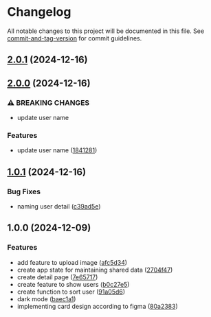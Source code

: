 # Changelog

All notable changes to this project will be documented in this file. See [commit-and-tag-version](https://github.com/absolute-version/commit-and-tag-version) for commit guidelines.

## [2.0.1](https://github.com/andiasrafil/ebuddy-technical-test/compare/v2.0.0...v2.0.1) (2024-12-16)

## [2.0.0](https://github.com/andiasrafil/ebuddy-technical-test/compare/v1.0.1...v2.0.0) (2024-12-16)


### ⚠ BREAKING CHANGES

* update user name

### Features

* update user name ([1841281](https://github.com/andiasrafil/ebuddy-technical-test/commit/1841281f35ab024846b6d3502782336f9704a9f9))

## [1.0.1](https://github.com/andiasrafil/ebuddy-technical-test/compare/v1.0.0...v1.0.1) (2024-12-16)


### Bug Fixes

* naming user detail ([c39ad5e](https://github.com/andiasrafil/ebuddy-technical-test/commit/c39ad5eac1d809cfffdc338ada535f2b540e4bc0))

## 1.0.0 (2024-12-09)


### Features

* add feature to upload image ([afc5d34](https://github.com/andiasrafil/ebuddy-technical-test/commit/afc5d34024c1644ed110bd7cb46a5662b908f1f9))
* create app state for maintaining shared data ([2704f47](https://github.com/andiasrafil/ebuddy-technical-test/commit/2704f479d8e3d8878cec059e67b28bc206096bd7))
* create detail page ([7e65717](https://github.com/andiasrafil/ebuddy-technical-test/commit/7e6571715885f889ba635f4adc18952e37ea1382))
* create feature to show users ([b0c27e5](https://github.com/andiasrafil/ebuddy-technical-test/commit/b0c27e55ddbde94e1bddee79481f697ce9f9bc76))
* create function to sort user ([91a05d6](https://github.com/andiasrafil/ebuddy-technical-test/commit/91a05d622f6e38e981cc21348806060808a0e0fe))
* dark mode ([baec1a1](https://github.com/andiasrafil/ebuddy-technical-test/commit/baec1a1ffbf6b33d8b934e08cedb703ddf661ea5))
* implementing card design according to figma ([80a2383](https://github.com/andiasrafil/ebuddy-technical-test/commit/80a238367e5f06246a1d6d6790c4b1cb7de00ae6))
